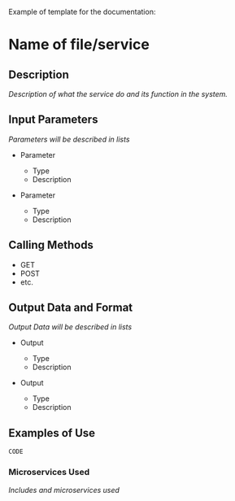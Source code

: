 Example of template for the documentation:

# Name of file/service

## Description
*Description of what the service do and its function in the system.*

## Input Parameters
*Parameters will be described in lists*

- Parameter
   - Type
   - Description

- Parameter
   - Type
   - Description

## Calling Methods

- GET
- POST
- etc.

## Output Data and Format
*Output Data will be described in lists*

- Output
   - Type
   - Description

- Output
   - Type
   - Description

## Examples of Use
`CODE`

### Microservices Used
*Includes and microservices used*
